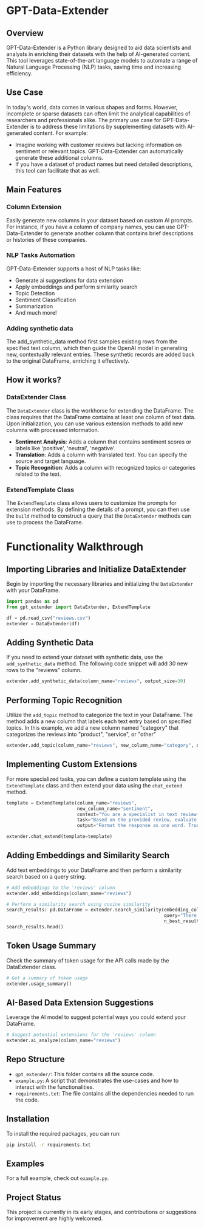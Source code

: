 # GPT-Data-Extender

## Overview

GPT-Data-Extender is a Python library designed to aid data scientists and analysts in enriching their datasets with the help of AI-generated content. This tool leverages state-of-the-art language models to automate a range of Natural Language Processing (NLP) tasks, saving time and increasing efficiency.

## Use Case

In today's world, data comes in various shapes and forms. However, incomplete or sparse datasets can often limit the analytical capabilities of researchers and professionals alike. The primary use case for GPT-Data-Extender is to address these limitations by supplementing datasets with AI-generated content. For example:

- Imagine working with customer reviews but lacking information on sentiment or relevant topics. GPT-Data-Extender can automatically generate these additional columns.
- If you have a dataset of product names but need detailed descriptions, this tool can facilitate that as well.

## Main Features

### Column Extension

Easily generate new columns in your dataset based on custom AI prompts. For instance, if you have a column of company names, you can use GPT-Data-Extender to generate another column that contains brief descriptions or histories of these companies.

### NLP Tasks Automation

GPT-Data-Extender supports a host of NLP tasks like:

- Generate ai suggestions for data extension
- Apply embeddings and perform similarity search
- Topic Detection
- Sentiment Classification
- Summarization
- And much more!

### Adding synthetic data
The add_synthetic_data method first samples existing rows from the specified text column, which then guide the OpenAI model in generating new, contextually relevant entries. These synthetic records are added back to the original DataFrame, enriching it effectively.


## How it works?

### DataExtender Class

The `DataExtender` class is the workhorse for extending the DataFrame. The class requires that the DataFrame contains at least one column of text data. Upon initialization, you can use various extension methods to add new columns with processed information.

- **Sentiment Analysis**: Adds a column that contains sentiment scores or labels like 'positive', 'neutral', 'negative'.
- **Translation**: Adds a column with translated text. You can specify the source and target language.
- **Topic Recognition**: Adds a column with recognized topics or categories related to the text.
  
### ExtendTemplate Class

The `ExtendTemplate` class allows users to customize the prompts for extension methods. By defining the details of a prompt, you can then use the `build` method to construct a query that the `DataExtender` methods can use to process the DataFrame.

# Functionality Walkthrough

## Importing Libraries and Initialize DataExtender
Begin by importing the necessary libraries and initializing the `DataExtender` with your DataFrame.

```python
import pandas as pd
from gpt_extender import DataExtender, ExtendTemplate

df = pd.read_csv("reviews.csv")
extender = DataExtender(df)
```

## Adding Synthetic Data
If you need to extend your dataset with synthetic data, use the `add_synthetic_data` method. The following code snippet will add 30 new rows to the "reviews" column.

```python
extender.add_synthetic_data(column_name="reviews", output_size=30)
```

## Performing Topic Recognition
Utilize the `add_topic` method to categorize the text in your DataFrame. The method adds a new column that labels each text entry based on specified topics. In this example, we add a new column named "category" that categorizes the reviews into "product", "service", or "other"

```python
extender.add_topic(column_name="reviews", new_column_name="category", outputs=["product", "service", "other"])
```

## Implementing Custom Extensions
For more specialized tasks, you can define a custom template using the `ExtendTemplate` class and then extend your data using the `chat_extend` method. 

```python
template = ExtendTemplate(column_name="reviews",
                          new_column_name="sentiment",
                          context="You are a specialist in text review sentiment recognition.",
                          task="Based on the provided review, evaluate the sentiment.",
                          output="Format the response as one word. True if positive, False if negative or neutral.")

extender.chat_extend(template=template)
```

## Adding Embeddings and Similarity Search

Add text embeddings to your DataFrame and then perform a similarity search based on a query string.

```python
# Add embeddings to the 'reviews' column
extender.add_embeddings(column_name="reviews")

# Perform a similarity search using cosine similarity
search_results: pd.DataFrame = extender.search_similarity(embedding_column="reviews_embedding", 
                                                          query="There was a problem with service.", 
                                                          n_best_results=5)
search_results.head()
```

## Token Usage Summary

Check the summary of token usage for the API calls made by the DataExtender class.

```python
# Get a summary of token usage
extender.usage_summary()
```

## AI-Based Data Extension Suggestions

Leverage the AI model to suggest potential ways you could extend your DataFrame.

```python
# Suggest potential extensions for the 'reviews' column
extender.ai_analyze(column_name="reviews")
```

## Repo Structure

- `gpt_extender/`: This folder contains all the source code.
- `example.py`: A script that demonstrates the use-cases and how to interact with the functionalities.
- `requirements.txt`: The file contains all the dependencies needed to run the code.

## Installation

To install the required packages, you can run:

```bash
pip install -r requirements.txt
```

## Examples

For a full example, check out `example.py`.

## Project Status

This project is currently in its early stages, and contributions or suggestions for improvement are highly welcomed.